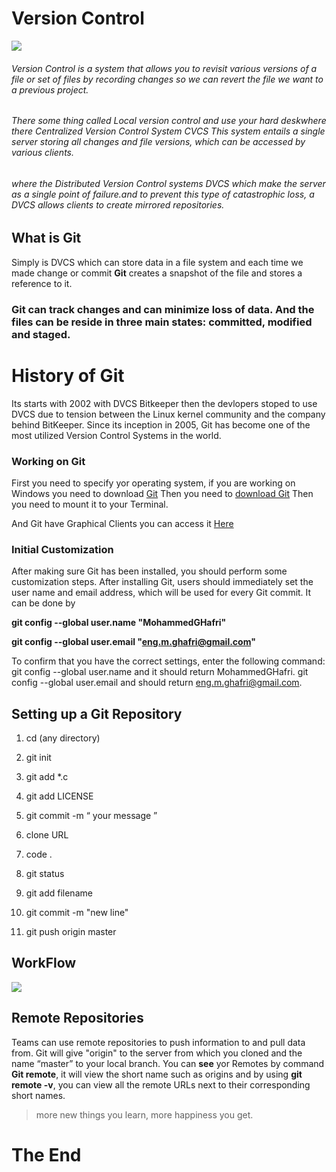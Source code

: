 # Version Control

![](https://images.ctfassets.net/vfzqbr9skrdg/3EpcFkGyOZhpgIqWVOWNWp/187ae333642f01d59f938f991e1ab516/git.svg)

###### Version Control is a system that allows you to revisit various versions of a file or set of files by recording changes so we can revert the file we want to a previous project.

###### There some thing called Local version control and use your hard deskwhere there Centralized Version Control System CVCS This system entails a single server storing all changes and file versions, which can be accessed by various clients.
###### where the  Distributed Version Control systems DVCS which make the server as a single point of failure.and to prevent this type of catastrophic loss, a DVCS allows clients to create mirrored repositories.

## What is Git

Simply is DVCS which can store data in a file system and each time we made change or commit **Git** creates a snapshot of the file and stores a reference to it.

### Git can track changes and can minimize loss of data. And the files can be reside in three main states: committed, modified and staged.

# History of Git
Its starts with 2002 with DVCS Bitkeeper then the devlopers stoped to use DVCS due to tension between the Linux kernel community and the company behind BitKeeper. Since its inception in 2005, Git has become one of the most utilized Version Control Systems in the world.

### Working on Git

First you need to specify yor operating system, if you are working on Windows you need to download [Git](http://git-scm.com/download/win)
Then you need to [download Git](http://windows.github.com) Then you need to mount it to your Terminal.

And Git have Graphical Clients you can access it [Here](https://git-scm.com/downloads/guis)
### Initial Customization
After making sure Git has been installed, you should perform some customization steps.
After installing Git, users should immediately set the user name and email address, which will be used for every Git commit.
It can be done by 

**git config --global user.name "MohammedGHafri"**

**git config --global user.email "eng.m.ghafri@gmail.com"**

To confirm that you have the correct settings, enter the following command:
git config --global user.name and it should return MohammedGHafri.
git config --global user.email and should return eng.m.ghafri@gmail.com.

## **Setting up a Git Repository**
1. cd (any directory)
2. git init
3. git add *.c
4. git add LICENSE
5. git commit -m “ your message ”

6. clone URL
9. code .
7. git status
8. git add filename
9. git commit -m "new line"
10. git push origin master


## WorkFlow

![](https://www.udemy.com/blog/wp-content/uploads/2015/08/image006.png)

## Remote Repositories
Teams can use remote repositories to push information to and pull data from.
Git will give "origin" to the server from which you cloned and the name “master” to your local branch.
You can **see** yor Remotes by command **Git remote**, it will view the short name such as origins and by using **git remote -v**, you can view all the remote URLs next to their corresponding short names.

> more new things you learn, more happiness you get.

# The End






